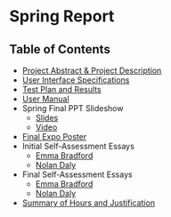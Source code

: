 # Spring Report

## Table of Contents

 * [Project Abstract & Project Description](https://github.com/NolanDaly/Spring-Report/blob/main/Documents/ProjDesc.md)
 * [User Interface Specifications](https://github.com/NolanDaly/Fall-Report/blob/main/Documents/UserStories.md)
 * [Test Plan and Results](https://github.com/NolanDaly/Spring-Report/blob/main/Documents/TestPlan.md)
 * [User Manual](https://github.com/NolanDaly/Spring-Report/blob/main/Documents/UserManual.md)
 * Spring Final PPT Slideshow
     - [Slides](https://github.com/NolanDaly/Spring-Report/blob/main/Documents/ExpoSlides.pdf)
     - [Video](https://www.youtube.com/video/DeU0ssT9aC0)
 * [Final Expo Poster](https://github.com/NolanDaly/Spring-Report/blob/main/Documents/EmmaBradfordNolanDalyPoster.png)
 * Initial Self-Assessment Essays
     - [Emma Bradford](https://github.com/NolanDaly/Spring-Report/blob/main/Documents/EBInitialSelfAssessment.md)
     - [Nolan Daly](https://github.com/NolanDaly/Spring-Report/blob/main/Documents/NDInitialSelfAssessment.md)
 * Final Self-Assessment Essays
     - [Emma Bradford](https://github.com/NolanDaly/Spring-Report/blob/main/Documents/EBFinalSelfAssessment.md)
     - [Nolan Daly](https://github.com/NolanDaly/Spring-Report/blob/main/Documents/NDFinalSelfAssessment.md)
 * [Summary of Hours and Justification](https://github.com/NolanDaly/Fall-Report/blob/main/Documents/Appendix.md)

